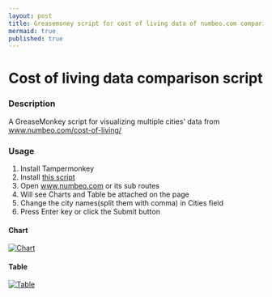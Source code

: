 ```yaml
---
layout: post
title: Greasemoney script for cost of living data of numbeo.com comparison
mermaid: true
published: true
---
```

# Cost of living data comparison script

### Description
A GreaseMonkey script for visualizing multiple cities' data from www.numbeo.com/cost-of-living/ 

### Usage
1. Install Tampermonkey
1. Install [this script](https://greasyfork.org/en/scripts/395215-numbeo-cost-of-living-comparison)
1. Open www.numbeo.com or its sub routes
1. Will see Charts and Table be attached on the page
1. Change the city names(split them with comma) in Cities field
1. Press Enter key or click the Submit button


#### Chart
[![Chart](https://github.com/neotan/neotan.github.io/blob/master/images/media/numbeo-cost-of-living-comparison-1.png?raw=true)](https://github.com/neotan/neotan.github.io/blob/master/images/media/numbeo-cost-of-living-comparison-1.png?raw=true)

#### Table
[![Table](https://github.com/neotan/neotan.github.io/blob/master/images/media/numbeo-cost-of-living-comparison-2.png?raw=true)](https://github.com/neotan/neotan.github.io/blob/master/images/media/numbeo-cost-of-living-comparison-2.png?raw=true)
